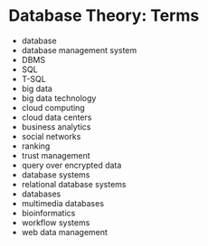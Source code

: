 # Database Theory: Terms

- database
- database management system
- DBMS
- SQL
- T-SQL
- big data
- big data technology
- cloud computing
- cloud data centers
- business analytics
- social networks
- ranking
- trust management
- query over encrypted data
- database systems
- relational database systems
- databases
- multimedia databases
- bioinformatics
- workflow systems
- web data management
